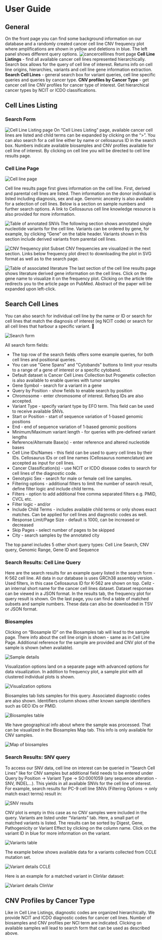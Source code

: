 # User Guide

## General

On the front page you can find some background information on our database and a randomly created cancer cell line CNV frequency plot where amplifications are shown in yellow and deletions in blue. The left panel shows different query options.
![cancercelllines front page](front.png)
**Cell Line Listings** - find all available cancer cell lines represented hierarchically. Search box allows for the query of cell line of interest. Returns info on cell line origins, hierarchies, variants and cell line gene information extraction.
**Search Cell Lines** - general search box for variant queries, cell line specific queries and queries by cancer type.
**CNV profiles by Cancer Type** - get cancer cell line CNV profiles for cancer type of interest. Get hierarchical cancer types by NCIT or ICDO classifications.

## Cell Lines Listing

### Search Form

![Cell Line Listing page](cl-listing-search.png)
On “Cell Lines Listing” page, available cancer cell lines are listed and child terms can be expanded by clicking on the “>”. You can also search for a cell line either by name or cellosaurus ID in the search box. Numbers indicate available biosamples and CNV profiles available for cell line of interest. By clicking on cell line you will be directed to cell line results page.

### Cell Line Page

![Cell line page](cl-page.png)

Cell line results page first gives information on the cell line. First, derived and parental cell lines are listed. Then information on the donor individual is listed including diagnosis, sex and age. Genomic ancestry is also available for a selection of cell lines. Below is a section on sample numbers and further search options. A link to Cellosaurus cell line knowledge resource is also provided for more information.

![Table of annotated SNVs](annotated-vars.png)
The following section shows annotated single nucleotide variants for the cell line. Variants can be ordered by gene, for example, by clicking “Gene” on the table header. Variants shown in this section include derived variants from parental cell lines.

![CNV frequency plot](cnv-plot.png)
Subset CNV frequencies are visualized in the next section. Links below frequency plot direct to downloading the plot in SVG format as well as to the search page.

![Table of associated literature](lit-table.png)
The last section of the cell line results page shows literature derived gene information on the cell lines. Click on the gene name to visualize it on the frequency plot. Clicking on the article title redirects you to the article page on PubMed. Abstract of the paper will be expanded upon left-click.

## Search Cell Lines

You can also search for individual cell line by the name or ID or search for cell lines that match the diagnosis of interest (eg NCIT code) or search for all cell lines that harbour a specific variant. 

![Search form](search-form.png)
 
All search form fields:
* The top row of the search fields offers some example queries, for both cell lines and positional queries.
* You can use "Gene Spans" and "Cytobands" buttons to limit your results to a range of a gene of interest or a specific cytoband.
* Default dataset is Cancer Cell Lines Collection but Progenetix collection is also available to enable queries with tumor samples
* Gene Symbol - search for a variant in a gene
* Query by Position - show fields to enable search by position
* Chromosome - enter chromosome of interest. Refseq IDs are also accepted.
* Variant Type - specify variant type by EFO term. This field can be used to receive available SNVs.
* Start or Position - start of sequence variation of 1-based genomic positions
* End - end of sequence variation of 1-based genomic positions
* Minimum/Maximum variant length - for queries with pre-defined variant lengths
* Reference/Alternate Base(s) - enter reference and altered nucleotide bases
* Cell Line IDs/Names - this field can be used to query cell lines by their IDs. Cellosaurus IDs or cell line names (Cellosaurus nomenclature) are accepted as input for cell lines.
* Cancer Classification(s) - use NCIT or ICDO disease codes to search for cell lines of the diagnostic code.
* Genotypic Sex - search for male or female cell line samples.
* Filtering options - additional filters to limit the number of search result, define filter logic and include child terms.
* Filters - option to add additional free comma separated filters e.g. PMID, CVCL etc.
* Filter logic - and/or
* Include Child Terms - includes available child terms or only shows exact matches. Can be applied for cell lines and diagnostic codes as well.
* Response Limit/Page Size - default is 1000, can be increased or decreased
* Skip Pages - select number of pages to be skipped
* City - search samples by the annotated city

The top panel includes 5 other short query types: Cell Line Search, CNV query, Genomic Range, Gene ID and Sequence

### Search Results: Cell Line Query

Here are the search results for an example query listed in the search form - K-562 cell line. All data in our database is uses GRCh38 assembly version. Used filters, in this case Cellosaurus ID for K-562 are shown on top. Cellz - an internal short name for the cancer cell lines dataset. Dataset responses can be viewed in a JSON format. In the results tab, the frequency plot for query result is shown. On the last page, you can find a table of matched subsets and sample numbers. These data can also be downloaded in TSV or JSON format.

### Biosamples

Clicking on “Biosample ID” on the Biosamples tab will lead to the sample page. There info about the cell line origin is shown - same as in Cell Line Page. Additional reference for the sample are provided and CNV plot of the sample is shown (when available).

![Sample details](sample-details.png)

Visualization options land on a separate page with advanced options for data visualization. In addition to frequency plot, a sample plot with all clustered individual plots is shown.

![Visualization options](visual.png)

Biosamples tab lists samples for this query. Associated diagnostic codes are also shown. Identifiers column shows other known sample identifiers such as GEO IDs or PMID.

![Biosamples table](img.png)

We have geographical info about where the sample was processed. That can be visualized in the Biosamples Map tab. This info is only available for CNV samples.

![Map of biosamples](map.png)

### Search Results: SNV query

To access our SNV data, cell line on interest can be queried in "Search Cell Lines" like for CNV samples but additional field needs to be entered under Query by Position -> Variant Type -> SO:0001059 (any sequence alteration - SNV, INDEL…). This yields in all available SNVs for the cell line of interest. For example, search results for PC-9 cell line SNVs (Filtering Options -> only match exact terms) result in:

![SNV results](img_2.png)

CNV plot is empty in this case as no CNV samples were included in the query. Variants are listed under “Variants” tab. Here, a small part of matched variants is listed. The results can be sorted by Digest, Gene, Pathogenicity or Variant Effect by clicking on the column name. Click on the variant ID in blue for more information on the variant.

![Variants table](img_3.png)

The example below shows available data for a variants collected from CCLE mutation set.

![Variant details CCLE](img_4.png)

Here is an example for a matched variant in ClinVar dataset:

![Variant details ClinVar](img_5.png)

## CNV Profiles by Cancer Type

Like in Cell Line Listings, diagnostic codes are organized hierarchically. We provide NCIT and ICDO diagnostic codes for cancer cell lines. Number of biosamples and CNV profiles per NCI term are indicated.  Clicking on available samples will lead to search form that can be used as described above.